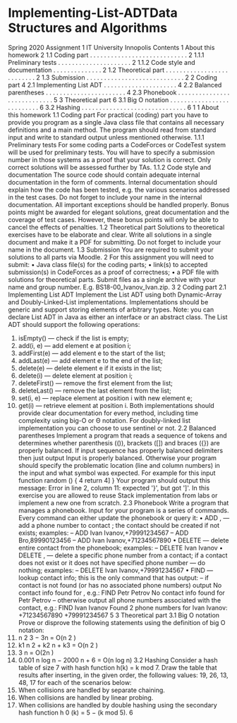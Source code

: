 # Implementing-List-ADTData Structures and Algorithms
Spring 2020
Assignment 1
IT University Innopolis
Contents
1 About this homework 2
1.1 Coding part . . . . . . . . . . . . . . . . . . . . . . . . . . . . 2
1.1.1 Preliminary tests . . . . . . . . . . . . . . . . . . . . . 2
1.1.2 Code style and documentation . . . . . . . . . . . . . . 2
1.2 Theoretical part . . . . . . . . . . . . . . . . . . . . . . . . . . 2
1.3 Submission . . . . . . . . . . . . . . . . . . . . . . . . . . . . 2
2 Coding part 4
2.1 Implementing List ADT . . . . . . . . . . . . . . . . . . . . . 4
2.2 Balanced parentheses . . . . . . . . . . . . . . . . . . . . . . . 4
2.3 Phonebook . . . . . . . . . . . . . . . . . . . . . . . . . . . . 5
3 Theoretical part 6
3.1 Big O notation . . . . . . . . . . . . . . . . . . . . . . . . . . 6
3.2 Hashing . . . . . . . . . . . . . . . . . . . . . . . . . . . . . . 6
1
1 About this homework
1.1 Coding part
For practical (coding) part you have to provide you program as a single Java
class file that contains all necessary definitions and a main method.
The program should read from standard input and write to standard output
unless mentioned otherwise.
1.1.1 Preliminary tests
For some coding parts a CodeForces or CodeTest system will be used for
preliminary tests. You will have to specify a submission number in those
systems as a proof that your solution is correct. Only correct solutions will
be assessed further by TAs.
1.1.2 Code style and documentation
The source code should contain adequate internal documentation in the form
of comments. Internal documentation should explain how the code has been
tested, e.g. the various scenarios addressed in the test cases.
Do not forget to include your name in the internal documentation.
All important exceptions should be handled properly.
Bonus points might be awarded for elegant solutions, great documentation
and the coverage of test cases. However, these bonus points will only be able
to cancel the effects of penalties.
1.2 Theoretical part
Solutions to theoretical exercises have to be elaborate and clear. Write all
solutions in a single document and make it a PDF for submitting.
Do not forget to include your name in the document.
1.3 Submission
You are required to submit your solutions to all parts via Moodle.
2
For this assignment you will need to submit:
• Java class file(s) for the coding parts;
• link(s) to accepted submission(s) in CodeForces as a proof of correctness;
• a PDF file with solutions for theoretical parts.
Submit files as a single archive with your name and group number. E.g.
BS18-00_Ivanov_Ivan.zip.
3
2 Coding part
2.1 Implementing List ADT
Implement the List ADT using both Dynamic-Array and Doubly-Linked-List
implementations. Implementations should be generic and support storing
elements of arbitrary types.
Note: you can declare List ADT in Java as either an interface or an abstract
class.
The List ADT should support the following operations:
1. isEmpty() — check if the list is empty;
2. add(i, e) — add element e at position i;
3. addFirst(e) — add element e to the start of the list;
4. addLast(e) — add element e to the end of the list;
5. delete(e) — delete element e if it exists in the list;
6. delete(i) — delete element at position i;
7. deleteFirst() — remove the first element from the list;
8. deleteLast() — remove the last element from the list;
9. set(i, e) — replace element at position i with new element e;
10. get(i) — retrieve element at position i.
Both implementations should provide clear documentation for every method,
including time complexity using big-O or Θ notation.
For doubly-linked list implementation you can choose to use sentinel or not.
2.2 Balanced parentheses
Implement a program that reads a sequence of tokens and determines whether
parenthesis (()), brackets ([]) and braces ({}) are properly balanced.
If input sequence has properly balanced delimiters then just output
Input is properly balanced.
Otherwise your program should specify the problematic location (line and
column numbers) in the input and what symbol was expected. For example
for this input
function random () {
4
return 4]
}
Your program should output this message:
Error in line 2, column 11: expected '}', but got ']'.
In this exercise you are allowed to reuse Stack implementation from labs or
implement a new one from scratch.
2.3 Phonebook
Write a program that manages a phonebook. Input for your program is a
series of commands. Every command can either update the phonebook or
query it:
• ADD <Contact name>,<phone> — add a phone number <phone> to
contact <Contact name>; the contact should be created if not exists;
examples:
– ADD Ivan Ivanov,+79991234567
– ADD Bro,89990123456
– ADD Ivan Ivanov,+71234567890
• DELETE <Contact name> — delete entire contact from the phonebook;
examples:
– DELETE Ivan Ivanov
• DELETE <Contact name>,<phone> — delete a specific phone number
from a contact; if a contact does not exist or it does not have specified
phone number — do nothing; examples:
– DELETE Ivan Ivanov,+79991234567
• FIND <Contact name> — lookup contact info; this is the only command
that has output:
– if contact is not found (or has no associated phone numbers) output
No contact info found for <Contact name>, e.g.:
FIND Petr Petrov
No contact info found for Petr Petrov
– otherwise output all phone numbers associated with the contact,
e.g.:
FIND Ivan Ivanov
Found 2 phone numbers for Ivan Ivanov: +71234567890 +79991234567
5
3 Theoretical part
3.1 Big O notation
Prove or disprove the following statements using the definition of big O
notation:
1. n
2
3 − 3n = O(n
2
)
2. k1 n
2 + k2 n + k3 = O(n
2
)
3. 3
n = O(2n
)
4. 0.001 n log n − 2000 n + 6 = O(n log n)
3.2 Hashing
Consider a hash table of size 7 with hash function h(k) = k mod 7. Draw
the table that results after inserting, in the given order, the following values:
19, 26, 13, 48, 17 for each of the scenarios below:
1. When collisions are handled by separate chaining.
2. When collisions are handled by linear probing.
3. When collisions are handled by double hashing using the secondary
hash function h
0
(k) = 5 − (k mod 5).
6
